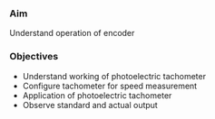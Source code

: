 ### Aim
  Understand operation of encoder
  
### Objectives 
- Understand working of photoelectric tachometer  
- Configure tachometer for speed measurement
- Application of photoelectric tachometer  
- Observe standard and actual output
